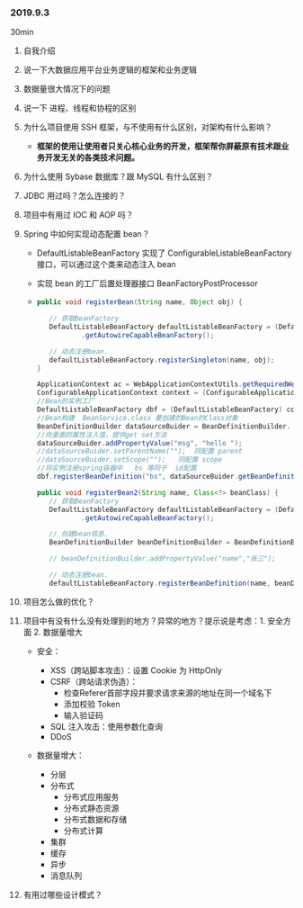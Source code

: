 ### 2019.9.3 

30min 

1. 自我介绍

2. 说一下大数据应用平台业务逻辑的框架和业务逻辑

3. 数据量很大情况下的问题

4. 说一下 进程、线程和协程的区别

5. 为什么项目使用 SSH 框架，与不使用有什么区别，对架构有什么影响？

   * **框架的使用让使用者只关心核心业务的开发，框架帮你屏蔽原有技术跟业务开发无关的各类技术问题。**

6. 为什么使用 Sybase 数据库？跟 MySQL 有什么区别？

7. JDBC 用过吗？怎么连接的？

8. 项目中有用过 IOC 和 AOP 吗？

9. Spring 中如何实现动态配置 bean？

   * DefaultListableBeanFactory 实现了 ConfigurableListableBeanFactory 接口，可以通过这个类来动态注入 bean 

   * 实现 bean 的工厂后置处理器接口 BeanFactoryPostProcessor

   * ```java
     public void registerBean(String name, Object obj) {
     
     	// 获取BeanFactory
     	DefaultListableBeanFactory defaultListableBeanFactory = (DefaultListableBeanFactory) ctx
     			.getAutowireCapableBeanFactory();
     
     	// 动态注册bean.
     	defaultListableBeanFactory.registerSingleton(name, obj);
     }
     ```

     ```java
     ApplicationContext ac = WebApplicationContextUtils.getRequiredWebApplicationContext(request.getServletContext());  
     ConfigurableApplicationContext context = (ConfigurableApplicationContext) ac;   
     //Bean的实例工厂  
     DefaultListableBeanFactory dbf = (DefaultListableBeanFactory) context.getBeanFactory();  
     //Bean构建  BeanService.class 要创建的Bean的Class对象  
     BeanDefinitionBuilder dataSourceBuider = BeanDefinitionBuilder. genericBeanDefinition(BeanService.class);  
     //向里面的属性注入值，提供get set方法  
     dataSourceBuider.addPropertyValue("msg", "hello ");  
     //dataSourceBuider.setParentName("");  同配置 parent  
     //dataSourceBuider.setScope("");   同配置 scope  
     //将实例注册spring容器中   bs 等同于  id配置  
     dbf.registerBeanDefinition("bs", dataSourceBuider.getBeanDefinition());  
     ```

     ```java
     public void registerBean2(String name, Class<?> beanClass) {
     	// 获取BeanFactory
     	DefaultListableBeanFactory defaultListableBeanFactory = (DefaultListableBeanFactory) ctx
     			.getAutowireCapableBeanFactory();
     
     	// 创建bean信息.
     	BeanDefinitionBuilder beanDefinitionBuilder = BeanDefinitionBuilder.genericBeanDefinition(beanClass);
     
     	// beanDefinitionBuilder.addPropertyValue("name","张三");
     
     	// 动态注册bean.
     	defaultListableBeanFactory.registerBeanDefinition(name, beanDefinitionBuilder.getBeanDefinition());
     ```

10. 项目怎么做的优化？

11. 项目中有没有什么没有处理到的地方？异常的地方？提示说是考虑：1. 安全方面 2. 数据量增大

    * 安全：
      * XSS（跨站脚本攻击）：设置 Cookie 为 HttpOnly
      * CSRF（跨站请求伪造）：
        * 检查Referer首部字段并要求请求来源的地址在同一个域名下
        * 添加校验 Token
        * 输入验证码
      * SQL 注入攻击：使用参数化查询
      * DDoS

    * 数据量增大：	
      * 分层
      * 分布式 
        * 分布式应用服务
        * 分布式静态资源
        * 分布式数据和存储
        * 分布式计算
      * 集群
      * 缓存
      * 异步
      * 消息队列

12. 有用过哪些设计模式？

